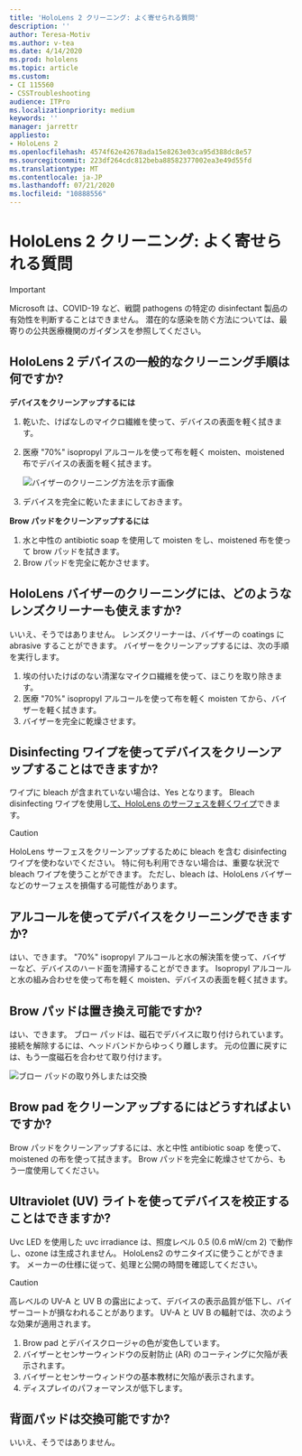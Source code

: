 ```yaml
---
title: 'HoloLens 2 クリーニング: よく寄せられる質問'
description: ''
author: Teresa-Motiv
ms.author: v-tea
ms.date: 4/14/2020
ms.prod: hololens
ms.topic: article
ms.custom:
- CI 115560
- CSSTroubleshooting
audience: ITPro
ms.localizationpriority: medium
keywords: ''
manager: jarrettr
appliesto:
- HoloLens 2
ms.openlocfilehash: 4574f62e42678ada15e8263e03ca95d388dc8e57
ms.sourcegitcommit: 223df264cdc812beba88582377002ea3e49d55fd
ms.translationtype: MT
ms.contentlocale: ja-JP
ms.lasthandoff: 07/21/2020
ms.locfileid: "10888556"
---
```

# HoloLens 2 クリーニング: よく寄せられる質問

> [!IMPORTANT]  
> Microsoft は、COVID-19 など、戦闘 pathogens の特定の disinfectant 製品の有効性を判断することはできません。 潜在的な感染を防ぐ方法については、最寄りの公共医療機関のガイダンスを参照してください。  

## HoloLens 2 デバイスの一般的なクリーニング手順は何ですか?

**デバイスをクリーンアップするには**

1. 乾いた、けばなしのマイクロ繊維を使って、デバイスの表面を軽く拭きます。
1. 医療 "70%" isopropyl アルコールを使って布を軽く moisten、moistened 布でデバイスの表面を軽く拭きます。

   ![バイザーのクリーニング方法を示す画像](images/hololens-cleaning-visor.png)

1. デバイスを完全に乾いたままにしておきます。

**Brow パッドをクリーンアップするには**

1. 水と中性の antibiotic soap を使用して moisten をし、moistened 布を使って brow パッドを拭きます。
1. Brow パッドを完全に乾かさせます。

## HoloLens バイザーのクリーニングには、どのようなレンズクリーナーも使えますか?

いいえ、そうではありません。 レンズクリーナーは、バイザーの coatings に abrasive することができます。 バイザーをクリーンアップするには、次の手順を実行します。  

1. 埃の付いたけばのない清潔なマイクロ繊維を使って、ほこりを取り除きます。
1. 医療 "70%" isopropyl アルコールを使って布を軽く moisten てから、バイザーを軽く拭きます。
1. バイザーを完全に乾燥させます。

## Disinfecting ワイプを使ってデバイスをクリーンアップすることはできますか?

ワイプに bleach が含まれていない場合は、Yes となります。 Bleach disinfecting ワイプを使用し[て、HoloLens のサーフェスを軽くワイプ](#what-are-the-general-cleaning-instructions-for-hololens-2-devices)できます。  

> [!CAUTION]  
> HoloLens サーフェスをクリーンアップするために bleach を含む disinfecting ワイプを使わないでください。 特に何も利用できない場合は、重要な状況で bleach ワイプを使うことができます。 ただし、bleach は、HoloLens バイザーなどのサーフェスを損傷する可能性があります。

## アルコールを使ってデバイスをクリーニングできますか?

はい、できます。 "70%" isopropyl アルコールと水の解決策を使って、バイザーなど、デバイスのハード面を清掃することができます。 Isopropyl アルコールと水の組み合わせを使って布を軽く moisten、デバイスの表面を軽く拭きます。

## Brow パッドは置き換え可能ですか?

はい、できます。 ブロー パッドは、磁石でデバイスに取り付けられています。 接続を解除するには、ヘッドバンドからゆっくり離します。 元の位置に戻すには、もう一度磁石を合わせて取り付けます。

![ブロー パッドの取り外しまたは交換](images/hololens2-remove-browpad.png)

## Brow pad をクリーンアップするにはどうすればよいですか?

Brow パッドをクリーンアップするには、水と中性 antibiotic soap を使って、moistened の布を使って拭きます。 Brow パッドを完全に乾燥させてから、もう一度使用してください。

## Ultraviolet (UV) ライトを使ってデバイスを校正することはできますか?

Uvc LED を使用した uvc irradiance は、照度レベル 0.5 (0.6 mW/cm 2) で動作 <sup> </sup> し、ozone は生成されません。 HoloLens2 のサニタイズに使うことができます。 メーカーの仕様に従って、処理と公開の時間を確認してください。

> [!CAUTION]  
> 高レベルの UV-A と UV B の露出によって、デバイスの表示品質が低下し、バイザーコートが損なわれることがあります。 UV-A と UV B の輻射では、次のような効果が適用されます。
>  
> 1. Brow pad とデバイスクロージャの色が変色しています。
> 1. バイザーとセンサーウィンドウの反射防止 (AR) のコーティングに欠陥が表示されます。
> 1. バイザーとセンサーウィンドウの基本教材に欠陥が表示されます。
> 1. ディスプレイのパフォーマンスが低下します。

## 背面パッドは交換可能ですか?

いいえ、そうではありません。
